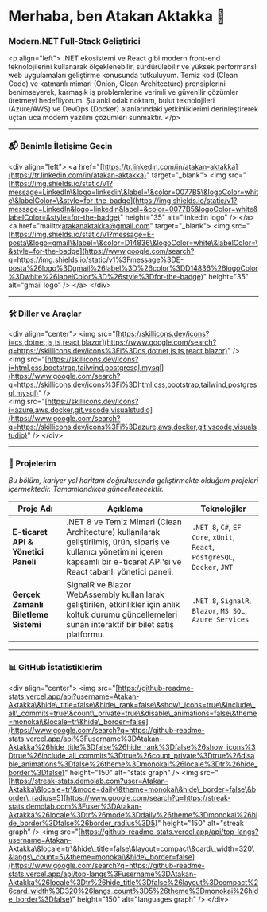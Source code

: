 # Merhaba, ben Atakan Aktakka 👋

### Modern.NET Full-Stack Geliştirici

\<p align="left"\>
.NET ekosistemi ve React gibi modern front-end teknolojilerini kullanarak ölçeklenebilir, sürdürülebilir ve yüksek performanslı web uygulamaları geliştirme konusunda tutkuluyum. Temiz kod (Clean Code) ve katmanlı mimari (Onion, Clean Architecture) prensiplerini benimseyerek, karmaşık iş problemlerine verimli ve güvenilir çözümler üretmeyi hedefliyorum. Şu anki odak noktam, bulut teknolojileri (Azure/AWS) ve DevOps (Docker) alanlarındaki yetkinliklerimi derinleştirerek uçtan uca modern yazılım çözümleri sunmaktır.
\</p\>

-----

### 📬 Benimle İletişime Geçin

\<div align="left"\>
\<a href="[https://tr.linkedin.com/in/atakan-aktakka](https://tr.linkedin.com/in/atakan-aktakka)" target="\_blank"\>
\<img src="[https://img.shields.io/static/v1?message=LinkedIn\&logo=linkedin\&label=\&color=0077B5\&logoColor=white\&labelColor=\&style=for-the-badge](https://img.shields.io/static/v1?message=LinkedIn&logo=linkedin&label=&color=0077B5&logoColor=white&labelColor=&style=for-the-badge)" height="35" alt="linkedin logo"  /\>
\</a\>
\<a href="mailto:atakanaktakka@gmail.com" target="\_blank"\>
\<img src="[https://img.shields.io/static/v1?message=E-posta\&logo=gmail\&label=\&color=D14836\&logoColor=white\&labelColor=\&style=for-the-badge](https://www.google.com/search?q=https://img.shields.io/static/v1%3Fmessage%3DE-posta%26logo%3Dgmail%26label%3D%26color%3DD14836%26logoColor%3Dwhite%26labelColor%3D%26style%3Dfor-the-badge)" height="35" alt="gmail logo" /\>
\</a\>
\</div\>

-----

### 🛠️ Diller ve Araçlar

\<div align="center"\>
\<img src="[https://skillicons.dev/icons?i=cs,dotnet,js,ts,react,blazor](https://www.google.com/search?q=https://skillicons.dev/icons%3Fi%3Dcs,dotnet,js,ts,react,blazor)" /\>
<br>
\<img src="[https://skillicons.dev/icons?i=html,css,bootstrap,tailwind,postgresql,mysql](https://www.google.com/search?q=https://skillicons.dev/icons%3Fi%3Dhtml,css,bootstrap,tailwind,postgresql,mysql)" /\>
<br>
\<img src="[https://skillicons.dev/icons?i=azure,aws,docker,git,vscode,visualstudio](https://www.google.com/search?q=https://skillicons.dev/icons%3Fi%3Dazure,aws,docker,git,vscode,visualstudio)" /\>
\</div\>

-----

### 🚀 Projelerim

*Bu bölüm, kariyer yol haritam doğrultusunda geliştirmekte olduğum projeleri içermektedir. Tamamlandıkça güncellenecektir.*

| Proje Adı | Açıklama | Teknolojiler |
|---|---|---|
| **E-ticaret API & Yönetici Paneli** |.NET 8 ve Temiz Mimari (Clean Architecture) kullanılarak geliştirilmiş, ürün, sipariş ve kullanıcı yönetimini içeren kapsamlı bir e-ticaret API'si ve React tabanlı yönetici paneli. | `.NET 8`, `C#`, `EF Core`, `xUnit`, `React`, `PostgreSQL`, `Docker`, `JWT` |
| **Gerçek Zamanlı Biletleme Sistemi** | SignalR ve Blazor WebAssembly kullanılarak geliştirilen, etkinlikler için anlık koltuk durumu güncellemeleri sunan interaktif bir bilet satış platformu. | `.NET 8`, `SignalR`, `Blazor`, `MS SQL`, `Azure Services` |

-----

### 📊 GitHub İstatistiklerim

\<div align="center"\>
\<img src="[https://github-readme-stats.vercel.app/api?username=Atakan-Aktakka\&hide\_title=false\&hide\_rank=false\&show\_icons=true\&include\_all\_commits=true\&count\_private=true\&disable\_animations=false\&theme=monokai\&locale=tr\&hide\_border=false](https://www.google.com/search?q=https://github-readme-stats.vercel.app/api%3Fusername%3DAtakan-Aktakka%26hide_title%3Dfalse%26hide_rank%3Dfalse%26show_icons%3Dtrue%26include_all_commits%3Dtrue%26count_private%3Dtrue%26disable_animations%3Dfalse%26theme%3Dmonokai%26locale%3Dtr%26hide_border%3Dfalse)" height="150" alt="stats graph"  /\>
\<img src="[https://streak-stats.demolab.com?user=Atakan-Aktakka\&locale=tr\&mode=daily\&theme=monokai\&hide\_border=false\&border\_radius=5](https://www.google.com/search?q=https://streak-stats.demolab.com%3Fuser%3DAtakan-Aktakka%26locale%3Dtr%26mode%3Ddaily%26theme%3Dmonokai%26hide_border%3Dfalse%26border_radius%3D5)" height="150" alt="streak graph"  /\>
\<img src="[https://github-readme-stats.vercel.app/api/top-langs?username=Atakan-Aktakka\&locale=tr\&hide\_title=false\&layout=compact\&card\_width=320\&langs\_count=5\&theme=monokai\&hide\_border=false](https://www.google.com/search?q=https://github-readme-stats.vercel.app/api/top-langs%3Fusername%3DAtakan-Aktakka%26locale%3Dtr%26hide_title%3Dfalse%26layout%3Dcompact%26card_width%3D320%26langs_count%3D5%26theme%3Dmonokai%26hide_border%3Dfalse)" height="150" alt="languages graph"  /\>
\</div\>
